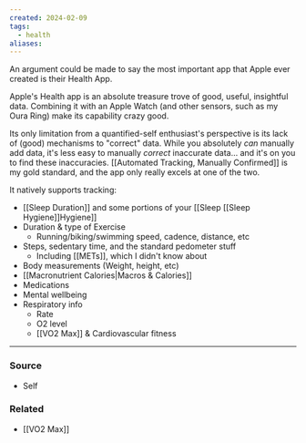 ```yaml
---
created: 2024-02-09
tags:
  - health
aliases:
---
```

An argument could be made to say the most important app that Apple ever created is their Health App.

Apple's Health app is an absolute treasure trove of good, useful, insightful data. Combining it with an Apple Watch (and other sensors, such as my Oura Ring) make its capability crazy good. 

Its only limitation from a quantified-self enthusiast's perspective is its lack of (good) mechanisms to "correct" data. While you absolutely *can* manually add data, it's less easy to manually *correct* inaccurate data... and it's on you to find these inaccuracies. [[Automated Tracking, Manually Confirmed]] is my gold standard, and the app only really excels at one of the two. 

It natively supports tracking:
- [[Sleep Duration]] and some portions of your [[Sleep [[Sleep Hygiene]]Hygiene]]
- Duration & type of Exercise
	- Running/biking/swimming speed, cadence, distance, etc
- Steps, sedentary time, and the standard pedometer stuff
	- Including [[METs]], which I didn't know about
- Body measurements (Weight, height, etc)
- [[Macronutrient Calories|Macros & Calories]]
- Medications
- Mental wellbeing
- Respiratory info
	- Rate
	- O2 level
	- [[VO2 Max]] & Cardiovascular fitness

---
### Source
- Self

### Related
- [[VO2 Max]]